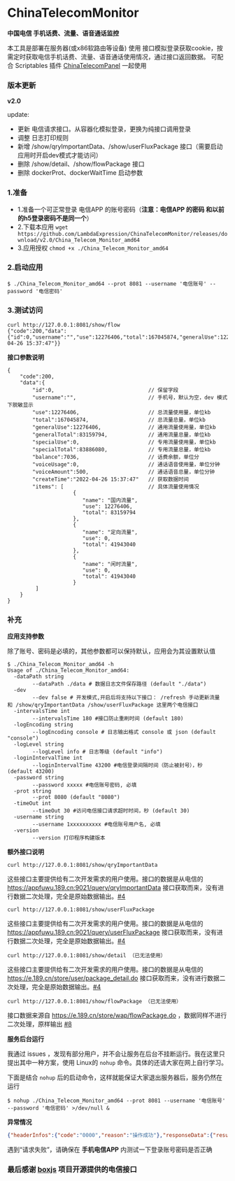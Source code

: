 # ChinaTelecomMonitor 



**中国电信 手机话费、流量、语音通话监控**

本工具是部署在服务器(或x86软路由等设备) 使用 接口模拟登录获取cookie，按需定时获取电信手机话费、流量、语音通话使用情况，通过接口返回数据。
可配合 Scriptables 插件 [ChinaTelecomPanel](https://lambdaexpression.github.io/ScriptablesComponent/ChinaTelecomPanel/) 一起使用


### 版本更新


**v2.0**

update:
- 更新 电信请求接口。从容器化模拟登录，更换为纯接口调用登录
- 调整 日志打印规则
- 新增 /show/qryImportantData、/show/userFluxPackage 接口（需要启动应用时开启dev模式才能访问）
- 删除 /show/detail、/show/flowPackage 接口
- 删除 dockerProt、dockerWaitTime 启动参数

### 1.准备

- 1.准备一个可正常登录 电信APP 的账号密码（**注意：电信APP 的密码 和以前的h5登录密码不是同一个**）
- 2.下载本应用 `wget https://github.com/LambdaExpression/ChinaTelecomMonitor/releases/download/v2.0/China_Telecom_Monitor_amd64`
- 3.应用授权 `chmod +x ./China_Telecom_Monitor_amd64`

### 2.启动应用

```
$ ./China_Telecom_Monitor_amd64 --prot 8081 --username '电信账号' --password '电信密码'
```

### 3.测试访问

```shell
curl http://127.0.0.1:8081/show/flow
{"code":200,"data":{"id":0,"username":"","use":12276406,"total":167045874,"generalUse":12276406,"generalTotal":83159794,"specialUse":0,"specialTotal":83886080,"balance":7036,"voiceUsage":0,"voiceAmount":500,"createTime":"2022-04-26 15:37:47"}}
```
**接口参数说明**

```
{
    "code":200,
    "data":{
        "id":0,                              // 保留字段
        "username":"",                       // 手机号，默认为空，dev 模式下脱敏显示
        "use":12276406,                      // 总流量使用量，单位kb
        "total":167045874,                   // 总流量总量，单位kb
        "generalUse":12276406,               // 通用流量使用量，单位kb
        "generalTotal":83159794,             // 通用流量总量，单位kb
        "specialUse":0,                      // 专用流量使用量，单位kb
        "specialTotal":83886080,             // 专用流量总量，单位kb
        "balance":7036,                      // 话费余额，单位分
        "voiceUsage":0,                      // 通话语音使用量，单位分钟
        "voiceAmount":500,                   // 通话语音总量，单位分钟
        "createTime":"2022-04-26 15:37:47"   // 获取数据时间
        "items": [                           // 具体流量使用情况
                     {
                        "name": "国内流量",
                        "use": 12276406,
                        "total": 83159794
                     },
                     {
                        "name": "定向流量",
                        "use": 0,
                        "total": 41943040
                     },
                     {
                        "name": "闲时流量",
                        "use": 0,
                        "total": 41943040
                     }
         ]
    }
}
```

### 补充

**应用支持参数**

除了账号、密码是必填的，其他参数都可以保持默认，应用会为其设置默认值

```shell
$ ./China_Telecom_Monitor_amd64 -h
Usage of ./China_Telecom_Monitor_amd64:
  -dataPath string
    	--dataPath ./data # 数据日志文件保存路径 (default "./data")
  -dev
    	--dev false # 开发模式,开启后将支持以下接口： /refresh 手动更新流量 和 /show/qryImportantData /show/userFluxPackage 这里两个电信接口
  -intervalsTime int
    	--intervalsTime 180 #接口防止重刷时间 (default 180)
  -logEncoding string
    	--logEncoding console # 日志输出格式 console 或 json (default "console")
  -logLevel string
    	--logLevel info # 日志等级 (default "info")
  -loginIntervalTime int
    	--loginIntervalTime 43200 #电信登录间隔时间（防止被封号），秒 (default 43200)
  -password string
    	--password xxxxx #电信账号密码, 必填
  -prot string
    	--prot 8080 (default "8080")
  -timeOut int
    	--timeOut 30 #访问电信接口请求超时时间，秒 (default 30)
  -username string
    	--username 1xxxxxxxxxx #电信账号用户名, 必填
  -version
    	--version 打印程序构建版本

```

**额外接口说明**


```
curl http://127.0.0.1:8081/show/qryImportantData
```

这些接口主要提供给有二次开发需求的用户使用。接口的数据是从电信的 https://appfuwu.189.cn:9021/query/qryImportantData 接口获取而来，没有进行数据二次处理，完全是原始数据输出。[#4](https://github.com/LambdaExpression/ChinaTelecomMonitor/issues/4)


```
curl http://127.0.0.1:8081/show/userFluxPackage
```

这些接口主要提供给有二次开发需求的用户使用。接口的数据是从电信的 https://appfuwu.189.cn:9021/query/userFluxPackage 接口获取而来，没有进行数据二次处理，完全是原始数据输出。[#4](https://github.com/LambdaExpression/ChinaTelecomMonitor/issues/4)


```
curl http://127.0.0.1:8081/show/detail （已无法使用）
```

这些接口主要提供给有二次开发需求的用户使用。接口的数据是从电信的 https://e.189.cn/store/user/package_detail.do 接口获取而来，没有进行数据二次处理，完全是原始数据输出。[#4](https://github.com/LambdaExpression/ChinaTelecomMonitor/issues/4)


```
curl http://127.0.0.1:8081/show/flowPackage （已无法使用）
```

接口数据来源自 https://e.189.cn/store/wap/flowPackage.do ，数据同样不进行二次处理，原样输出 [#8](https://github.com/LambdaExpression/ChinaTelecomMonitor/issues/8#issuecomment-1165158557)

**服务后台运行**

我通过 issues ，发现有部分用户，并不会让服务在后台不挂断运行。我在这里只提出其中一种方案，使用 Linux的 `nohup` 命令。具体的还请大家在网上自行学习。

下面是结合 `nohup` 后的启动命令，这样就能保证大家退出服务器后，服务仍然在运行
```
$ nohup ./China_Telecom_Monitor_amd64 --prot 8081 --username '电信账号' --password '电信密码' >/dev/null &
```

**异常情况**


```json
{"headerInfos":{"code":"0000","reason":"操作成功"},"responseData":{"resultCode":"1000","resultDesc":"请求失败","attach":"","data":null}}
```
遇到“请求失败”，请确保在 **手机电信APP** 内测试一下登录账号密码是否正确


### 最后感谢 [boxjs](https://github.com/gsons/boxjs) 项目开源提供的电信接口